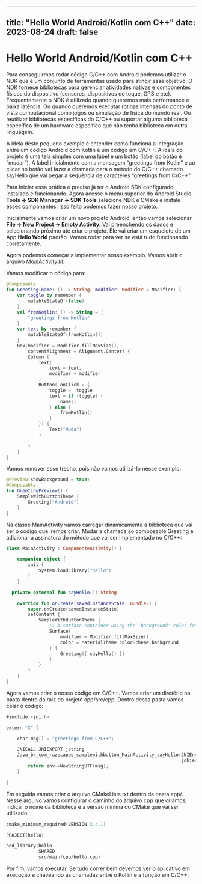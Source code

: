 
---
title: "Hello World Android/Kotlin com C++"
date: 2023-08-24
draft: false
---

# Hello World Android/Kotlin com C++

Para conseguirmos rodar código C/C++ com Android podemos utilizar o NDK que é um conjunto de ferramentas usado para atingir esse objetivo. O NDK fornece bibliotecas para gerenciar atividades nativas e componentes físicos do dispositivo (sensores, dispositivos de toque, GPS e etc). Frequentemente o NDK é utilizado quando queremos mais performance e baixa latência. Ou quando queremos executar rotinas intensas do ponto de vista computacional como jogos ou simulação de física do mundo real. Ou reutilizar bibliotecas específicas do C/C++ ou suportar alguma biblioteca específica de um hardware específico que não tenha biblioteca em outra linguagem.

A ideia deste pequeno exemplo é entender como funciona a integração entre um código Android com Kotlin e um código em C/C++. A ideia do projeto é uma tela simples com uma label e um botão (label do botão é ”mudar”). A label inicialmente com a mensagem “greetings from Kotlin” e ao clicar no botão vai fazer a chamada para o método do C/C++ chamado sayHello que vai pegar a sequência de caracteres “greetings from C/C++”. 

Para iniciar essa prática é preciso já ter o Android SDK configurado instalado e funcionando. Agora acesse o menu superior do Android Studio **********Tools → SDK Manager → SDK Tools********** selecione NDK e CMake e instale esses componentes. Isso feito podemos fazer nosso projeto.

Inicialmente vamos criar um novo projeto Android, então vamos selecionar **********File → New Project → Empty Activity.********** Vai preenchendo os dados e selecionando próximo até criar o projeto. Ele vai criar um esqueleto de um App ************Hello World************ padrão. Vamos rodar para ver se está tudo funcionando corretamente. 

Agora podemos começar a implementar nosso exemplo. Vamos abrir o arquivo *MainActivity.kt.*

Vamos modificar o código para: 

```kotlin
@Composable
fun Greeting(name: () -> String, modifier: Modifier = Modifier) {
    var toggle by remember {
        mutableStateOf(false)
    }
    val fromKotlin: () -> String = {
        "greetings from Kotlin"
    }
    var text by remember {
        mutableStateOf(fromKotlin())
    }
    Box(modifier = Modifier.fillMaxSize(),
        contentAlignment = Alignment.Center) {
        Column {
            Text(
                text = text,
                modifier = modifier
            )
            Button( onClick = {
                toggle = !toggle
                text = if (toggle) {
                    name()
                } else {
                    fromKotlin()
                }
            }) {
                Text("Muda")
            }

        }
    }
}
```

Vamos remover esse trecho, pois não vamos utilizá-lo nesse exemplo:

```kotlin
@Preview(showBackground = true)
@Composable
fun GreetingPreview() {
    SampleWithButtonTheme {
        Greeting("Android")
    }
}
```

Na classe MainActivity vamos carregar dinamicamente a biblioteca que vai ser o código que iremos criar. Mudar a chamada ao composable Greeting e adicionar a assinatura do método que vai ser implementado no C/C++: 

```kotlin
class MainActivity : ComponenteActivity() {

	companion object {
		init {
			System.loadLibrary("hello")
		}
	}

  private external fun sayHello(): String

	override fun onCreate(savedInstanceState: Bundle?) {
        super.onCreate(savedInstanceState)
        setContent {
            SampleWithButtonTheme {
                // A surface container using the 'background' color from the theme
                Surface(
                    modifier = Modifier.fillMaxSize(),
                    color = MaterialTheme.colorScheme.background
                ) {
                    Greeting({ sayHello() })
                }
            }
        }
    }
}
```

Agora vamos criar o nosso código em C/C++. Vamos criar um diretório na pasta dentro da raiz do projeto app/src/cpp. Dentro dessa pasta vamos colar o código:

```kotlin
#include <jni.h>

extern "C" {

    char msg[] = "greetings from C/C++";

    JNICALL JNIEXPORT jstring
    Java_br_com_razecapps_samplewithbutton_MainActivity_sayHello(JNIEnv *env,
                                                                 jobject thiz) {
        return env->NewStringUTF(msg);
    }

}
```

Em seguida vamos criar o arquivo CMakeLists.txt dentro da pasta app/. Nesse arquivo vamos configurar o caminho do arquivo cpp que criamos, indicar o nome da biblioteca e a versão mínima do CMake que vai ser utilizado.

```kotlin
cmake_minimum_required(VERSION 3.4.1)

PROJECT(hello)

add_library(hello
            SHARED
            src/main/cpp/hello.cpp)
```

Por fim, vamos executar. Se tudo correr bem devemos ver o aplicativo em execução e chaveando as chamadas entre o Kotlin e a função em C/C++.

